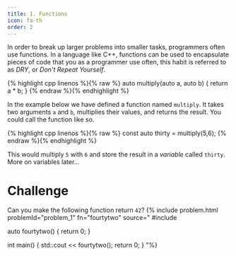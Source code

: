 ```yaml
---
title: 1. Functions
icon: fa-th
order: 2
---
```

In order to break up larger problems into smaller tasks, programmers often use functions.  In a language like C++, functions can be used to encapsulate pieces of code that you as a programmer use often, this habit is referred to as _DRY_, or _Don't Repeat Yourself_.

{% highlight cpp linenos %}{% raw %}
auto multiply(auto a, auto b) {
	return a * b;
}
{% endraw %}{% endhighlight %}

In the example below we have defined a function named `multiply`. It takes two arguments `a` and `b`, multiplies their values, and returns the result. You could call the function like so.

{% highlight cpp linenos %}{% raw %}
const auto thirty = multiply(5,6);
{% endraw %}{% endhighlight %}

This would multiply `5` with `6` and store the result in a _variable_ called `thirty`. More on variables later...

# Challenge

Can you make the following function return `42`?
{% include problem.html problemId="problem_1" fn="fourtytwo" source="
#include <iostream>

auto fourtytwo() {
  return 0;
}

int main() {
	std::cout << fourtytwo();
	return 0;
}
"%}
